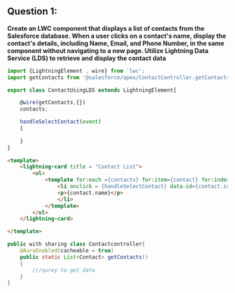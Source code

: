 ## Question 1:

**Create an LWC component that displays a list of contacts from the Salesforce database. When a user clicks on a contact's name, display the contact's details, including Name, Email, and Phone Number, in the same component without navigating to a new page. Utilize Lightning Data Service (LDS) to retrieve and display the contact data**

```javaScript
import {LightningElement , wire} from 'lwc';
import getContacts from '@salesforce/apex/ContactController.getContacts'

export class ContactUsingLDS extends LightningElement{

    @wire(getContacts,{})
    contacts;

    handleSelectContact(event)
    {
        
    }
}

```

```HTML
<template>
    <lightning-card title = "Contact List">
        <ul>
            <template for:each ={contacts} for:item={contact} for:index= {index}>
                <li onclick = {handleSelectContact} data-id={contact.id}>
                <p>{contact.name}</p>
                </li>
            </template>
        </ul>
    </lightning-card>

</template>
```


```Java 
public with sharing class Contactcontroller{
    @AuraEnabled(cacheable = true)
    public static List<Contact> getContacts()
    {
        ///qurey to get data
    }
}
```
